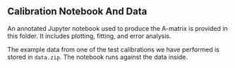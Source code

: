 ## Calibration Notebook And Data

An annotated Jupyter notebook used to produce the A-matrix is provided in this
folder. It includes plotting, fitting, and error analysis.

The example data from one of the test calibrations we have performed is stored
in `data.zip`. The notebook runs against the data inside.
